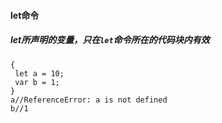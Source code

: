 #### let命令
##### let所声明的变量，只在`let`命令所在的代码块内有效
```
{
 let a = 10;
 var b = 1;
}
a//ReferenceError: a is not defined
b//1
```
